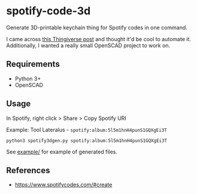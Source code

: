 # spotify-code-3d

Generate 3D-printable keychain thing for Spotify codes in one command.

I came across [this Thingiverse post](https://www.thingiverse.com/thing:4758473) and thought it'd be cool to
automate it. Additionally, I wanted a really small OpenSCAD project to work on.

## Requirements

- Python 3+
- OpenSCAD 

## Usage

In Spotify, right click > Share > Copy Spotify URI

Example: Tool Lateralus - `spotify:album:5l5m1hnH4punS1GQXgEi3T`

`python3 spotify3dgen.py spotify:album:5l5m1hnH4punS1GQXgEi3T`

See [example/](example/) for example of generated files.

## References

- https://www.spotifycodes.com/#create

